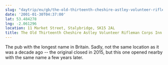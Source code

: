 ```yaml
---
slug: "daytrip/eu/gb/the-old-thirteenth-cheshire-astley-volunteer-rifleman-corps-inn"
date: '2001-01-30T04:37:00'
lat: 53.484278
lng: -2.061296
location: 11 Market Street, Stalybridge, SK15 2AL
title: The Old Thirteenth Cheshire Astley Volunteer Rifleman Corps Inn
---
```

The pub with the longest name in Britain. Sadly, not the same location
as it was a decade ago -- the original closed in 2015, but this one
opened nearby with the same name a few years later.
